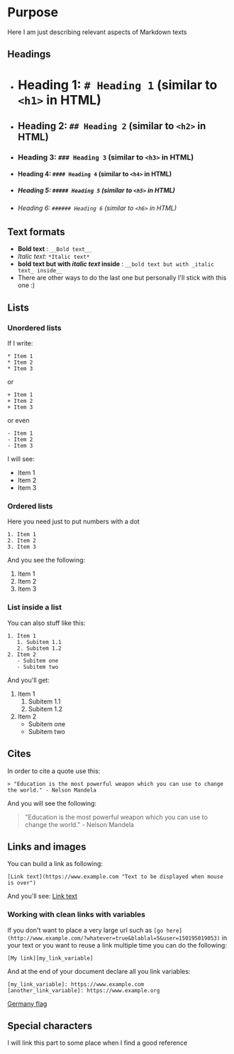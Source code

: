 # Purpose
Here I am just describing relevant aspects of Markdown texts

## Headings

* # Heading 1: `# Heading 1` (similar to `<h1>` in HTML)
* ## Heading 2: `## Heading 2` (similar to `<h2>` in HTML)
* ### Heading 3: `### Heading 3` (similar to `<h3>` in HTML)
* #### Heading 4: `#### Heading 4` (similar to `<h4>` in HTML)
* ##### Heading 5: `##### Heading 5` (similar to `<h5>` in HTML)
* ###### Heading 6: `###### Heading 6` (similar to `<h6>` in HTML)


## Text formats

* __Bold text__ : `__Bold text__`
* *Italic text*: `*Italic text*`
* __bold text but with _italic text_ inside__ : `__bold text but with _italic text_ inside__`
* There are other ways to do the last one but personally I'll stick with this one :)


## Lists

### Unordered lists

If I write:
```
* Item 1
* Item 2
* Item 3
```
or
```
+ Item 1
+ Item 2
+ Item 3
```
or even
```
- Item 1
- Item 2
- Item 3
```

I will see:
* Item 1
* Item 2
* Item 3

### Ordered lists

Here you need just to put numbers with a dot

```
1. Item 1
2. Item 2
3. Item 3
```

And you see the following:

1. Item 1
2. Item 2
3. Item 3

### List inside a list

You can also stuff like this:
```
1. Item 1
   1. Subitem 1.1
   2. Subitem 1.2
2. Item 2
   - Subitem one
   - Subitem two
```
And you'll get:
1. Item 1
   1. Subitem 1.1
   2. Subitem 1.2
2. Item 2
   - Subitem one
   - Subitem two

## Cites
In order to cite a quote use this:
```
> "Education is the most powerful weapon which you can use to change the world." - Nelson Mandela
```
And you will see the following:

> "Education is the most powerful weapon which you can use to change the world." - Nelson Mandela


## Links and images

You can build a link as following:
```
[Link text](https://www.example.com "Text to be displayed when mouse is over")
```
And you'll see:
[Link text](https://www.example.com "Text to be displayed when mouse is over")

### Working with clean links with variables

If you don't want to place a very large url such as `[go here](http://www.example.com/?whatever=true&blablal=5&user=150195019053)` in your text or you want to reuse a link multiple time you can do the following:

`[My link][my_link_variable]`

And at the end of your document declare all you link variables:
```
[my_link_variable]: https://www.example.com
[another_link_variable]: https://www.example.org
```

[Germany flag](https://upload.wikimedia.org/wikipedia/commons/thumb/b/ba/Flag_of_Germany.svg/1920px-Flag_of_Germany.svg.png)


## Special characters

I will link this part to some place when I find a good reference
